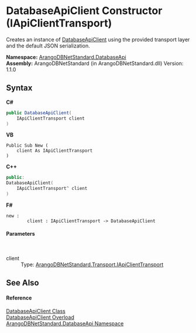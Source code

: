 # DatabaseApiClient Constructor (IApiClientTransport)
 

Creates an instance of <a href="5bc4e530-c688-14e5-3167-50be3b3b1173">DatabaseApiClient</a> using the provided transport layer and the default JSON serialization.

**Namespace:**&nbsp;<a href="8ff26d37-924f-7675-e479-50002d06bb9e">ArangoDBNetStandard.DatabaseApi</a><br />**Assembly:**&nbsp;ArangoDBNetStandard (in ArangoDBNetStandard.dll) Version: 1.1.0

## Syntax

**C#**<br />
``` C#
public DatabaseApiClient(
	IApiClientTransport client
)
```

**VB**<br />
``` VB
Public Sub New ( 
	client As IApiClientTransport
)
```

**C++**<br />
``` C++
public:
DatabaseApiClient(
	IApiClientTransport^ client
)
```

**F#**<br />
``` F#
new : 
        client : IApiClientTransport -> DatabaseApiClient
```


#### Parameters
&nbsp;<dl><dt>client</dt><dd>Type: <a href="195ac3ac-9de2-b86f-d7e0-b5076c107a46">ArangoDBNetStandard.Transport.IApiClientTransport</a><br /></dd></dl>

## See Also


#### Reference
<a href="5bc4e530-c688-14e5-3167-50be3b3b1173">DatabaseApiClient Class</a><br /><a href="2b8610eb-b381-21f6-c0b3-f3cbe04674ef">DatabaseApiClient Overload</a><br /><a href="8ff26d37-924f-7675-e479-50002d06bb9e">ArangoDBNetStandard.DatabaseApi Namespace</a><br />